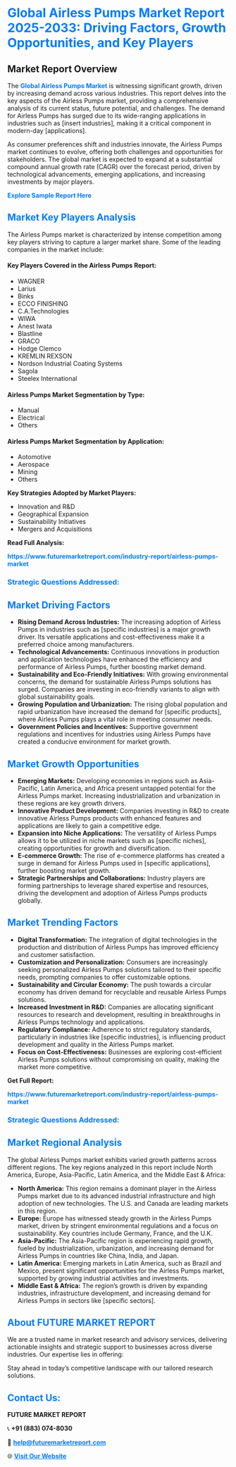 <h1 style="color: #007BFF;">Global Airless Pumps Market Report 2025-2033: Driving Factors, Growth Opportunities, and Key Players</h1>

<section id="overview">
<h2>Market Report Overview</h2>
<p>The <a href="https://www.futuremarketreport.com/industry-report/airless-pumps-market" style="color: #007BFF; text-decoration: none;"><strong>Global Airless Pumps Market</strong></a> is witnessing significant growth, driven by increasing demand across various industries. This report delves into the key aspects of the Airless Pumps market, providing a comprehensive analysis of its current status, future potential, and challenges. The demand for Airless Pumps has surged due to its wide-ranging applications in industries such as [insert industries], making it a critical component in modern-day [applications].</p>
<p>As consumer preferences shift and industries innovate, the Airless Pumps market continues to evolve, offering both challenges and opportunities for stakeholders. The global market is expected to expand at a substantial compound annual growth rate (CAGR) over the forecast period, driven by technological advancements, emerging applications, and increasing investments by major players.</p>
</section>

<section id="overview">
<p><a href="https://www.futuremarketreport.com/request-sample/reportId=86466" style="color: #007BFF; text-decoration: none;"><strong>Explore Sample Report Here</strong></a></p>
</section>

<section id="key-players">
<h2 style="color: #007BFF;">Market Key Players Analysis</h2>
<p>The Airless Pumps market is characterized by intense competition among key players striving to capture a larger market share. Some of the leading companies in the market include:</p>
<h4>Key Players Covered in the Airless Pumps Report:</h4>
<ul><li>WAGNER</li><li>Larius</li><li>Binks</li><li>ECCO FINISHING</li><li>C.A.Technologies</li><li>WIWA</li><li>Anest Iwata</li><li>Blastline</li><li>GRACO</li><li>Hodge Clemco</li><li>KREMLIN REXSON</li><li>Nordson Industrial Coating Systems</li><li>Sagola</li><li>Steelex International</li></ul>
<h4>Airless Pumps Market Segmentation by Type:</h4>
<ul><li>Manual</li><li>Electrical</li><li>Others</li></ul>

<h4>Airless Pumps Market Segmentation by Application:</h4>
<ul><li>Aotomotive</li><li>Aerospace</li><li>Mining</li><li>Others</li></ul>
<p><strong>Key Strategies Adopted by Market Players:</strong></p>
<ul>
<li>Innovation and R&D</li>
<li>Geographical Expansion</li>
<li>Sustainability Initiatives</li>
<li>Mergers and Acquisitions</li>
</ul>
</section>

<section>
<p><strong>Read Full Analysis: </strong></p><a href="https://www.futuremarketreport.com/industry-report/airless-pumps-market" style="color: #007BFF; text-decoration: none;"><strong>https://www.futuremarketreport.com/industry-report/airless-pumps-market</strong></a>
<h3 style="color: #007BFF;">Strategic Questions Addressed:</h3>
</section>

<section id="driving-factors">
<h2 style="color: #007BFF;">Market Driving Factors</h2>
<ul>
<li><strong>Rising Demand Across Industries:</strong> The increasing adoption of Airless Pumps in industries such as [specific industries] is a major growth driver. Its versatile applications and cost-effectiveness make it a preferred choice among manufacturers.</li>
<li><strong>Technological Advancements:</strong> Continuous innovations in production and application technologies have enhanced the efficiency and performance of Airless Pumps, further boosting market demand.</li>
<li><strong>Sustainability and Eco-Friendly Initiatives:</strong> With growing environmental concerns, the demand for sustainable Airless Pumps solutions has surged. Companies are investing in eco-friendly variants to align with global sustainability goals.</li>
<li><strong>Growing Population and Urbanization:</strong> The rising global population and rapid urbanization have increased the demand for [specific products], where Airless Pumps plays a vital role in meeting consumer needs.</li>
<li><strong>Government Policies and Incentives:</strong> Supportive government regulations and incentives for industries using Airless Pumps have created a conducive environment for market growth.</li>
</ul>
</section>

<section id="growth-opportunities">
<h2 style="color: #007BFF;">Market Growth Opportunities</h2>
<ul>
<li><strong>Emerging Markets:</strong> Developing economies in regions such as Asia-Pacific, Latin America, and Africa present untapped potential for the Airless Pumps market. Increasing industrialization and urbanization in these regions are key growth drivers.</li>
<li><strong>Innovative Product Development:</strong> Companies investing in R&D to create innovative Airless Pumps products with enhanced features and applications are likely to gain a competitive edge.</li>
<li><strong>Expansion into Niche Applications:</strong> The versatility of Airless Pumps allows it to be utilized in niche markets such as [specific niches], creating opportunities for growth and diversification.</li>
<li><strong>E-commerce Growth:</strong> The rise of e-commerce platforms has created a surge in demand for Airless Pumps used in [specific applications], further boosting market growth.</li>
<li><strong>Strategic Partnerships and Collaborations:</strong> Industry players are forming partnerships to leverage shared expertise and resources, driving the development and adoption of Airless Pumps products globally.</li>
</ul>
</section>

<section id="trending-factors">
<h2 style="color: #007BFF;">Market Trending Factors</h2>
<ul>
<li><strong>Digital Transformation:</strong> The integration of digital technologies in the production and distribution of Airless Pumps has improved efficiency and customer satisfaction.</li>
<li><strong>Customization and Personalization:</strong> Consumers are increasingly seeking personalized Airless Pumps solutions tailored to their specific needs, prompting companies to offer customizable options.</li>
<li><strong>Sustainability and Circular Economy:</strong> The push towards a circular economy has driven demand for recyclable and reusable Airless Pumps solutions.</li>
<li><strong>Increased Investment in R&D:</strong> Companies are allocating significant resources to research and development, resulting in breakthroughs in Airless Pumps technology and applications.</li>
<li><strong>Regulatory Compliance:</strong> Adherence to strict regulatory standards, particularly in industries like [specific industries], is influencing product development and quality in the Airless Pumps market.</li>
<li><strong>Focus on Cost-Effectiveness:</strong> Businesses are exploring cost-efficient Airless Pumps solutions without compromising on quality, making the market more competitive.</li>
</ul>
</section>

<section>
<p><strong>Get Full Report: </strong></p><a href="https://www.futuremarketreport.com/industry-report/airless-pumps-market" style="color: #007BFF; text-decoration: none;"><strong>https://www.futuremarketreport.com/industry-report/airless-pumps-market</strong></a>
<h3 style="color: #007BFF;">Strategic Questions Addressed:</h3>
</section>


<section id="regional-analysis">
<h2 style="color: #007BFF;">Market Regional Analysis</h2>
<p>The global Airless Pumps market exhibits varied growth patterns across different regions. The key regions analyzed in this report include North America, Europe, Asia-Pacific, Latin America, and the Middle East & Africa:</p>
<ul>
<li><strong>North America:</strong> This region remains a dominant player in the Airless Pumps market due to its advanced industrial infrastructure and high adoption of new technologies. The U.S. and Canada are leading markets in this region.</li>
<li><strong>Europe:</strong> Europe has witnessed steady growth in the Airless Pumps market, driven by stringent environmental regulations and a focus on sustainability. Key countries include Germany, France, and the U.K.</li>
<li><strong>Asia-Pacific:</strong> The Asia-Pacific region is experiencing rapid growth, fueled by industrialization, urbanization, and increasing demand for Airless Pumps in countries like China, India, and Japan.</li>
<li><strong>Latin America:</strong> Emerging markets in Latin America, such as Brazil and Mexico, present significant opportunities for the Airless Pumps market, supported by growing industrial activities and investments.</li>
<li><strong>Middle East & Africa:</strong> The region’s growth is driven by expanding industries, infrastructure development, and increasing demand for Airless Pumps in sectors like [specific sectors].</li>
</ul>
</section>

<footer>
<h2 style="color: #007BFF;">About FUTURE MARKET REPORT</h2>
<p>We are a trusted name in market research and advisory services, delivering actionable insights and strategic support to businesses across diverse industries. Our expertise lies in offering:</p>

<p>Stay ahead in today’s competitive landscape with our tailored research solutions.</p>

<h2 style="color: #007BFF;">Contact Us:</h2>
<p><strong>FUTURE MARKET REPORT</strong></p>
<p>📞 <strong>+91 (883) 074-8030</strong></p>
<p>📧 <strong><a href="mailto:help@futuremarketreport.com" style="color: #007BFF;">help@futuremarketreport.com</a></strong></p>
<p>🌐 <strong><a href="https://www.futuremarketreport.com/" style="color: #007BFF;">Visit Our Website</a></strong></p>
</footer>